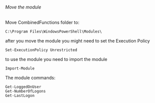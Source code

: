 ###### Move the module
Move CombinedFunctions folder to:
```
C:\Program Files\WindowsPowerShell\Modules\
```
after you move the module you might need to set the Execution Policy
```
Set-ExecutionPolicy Unrestricted
```
to use the module you need to import the module

```
Import-Module
```
The module commands: 
```
Get-LoggedOnUser
Get-NumberOfLogons
Get-LastLogon
```

